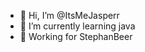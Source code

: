 - 👋 Hi, I’m @ItsMeJasperr
- 🌱 I’m currently learning java
- 💼 Working for StephanBeer

<!---
jjwngamer/jjwngamer is a ✨ special ✨ repository because its `README.md` (this file) appears on your GitHub profile.
You can click the Preview link to take a look at your changes.
--->
